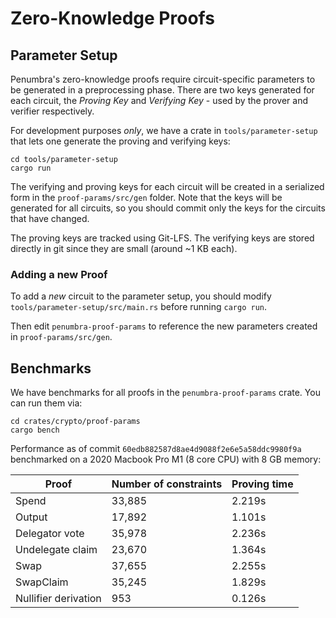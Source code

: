 # Zero-Knowledge Proofs

## Parameter Setup

Penumbra's zero-knowledge proofs require circuit-specific parameters to be
generated in a preprocessing phase. There are two
keys generated for each circuit, the *Proving Key* and *Verifying Key* - used by the
prover and verifier respectively.

For development purposes *only*, we have a crate in `tools/parameter-setup`
that lets one generate the proving and verifying keys:

```shell
cd tools/parameter-setup
cargo run
```

The verifying and proving keys for each circuit will be created in a serialized
form in the `proof-params/src/gen` folder. Note that the keys will be generated
for all circuits, so you should commit only the keys for the circuits that have
changed.

The proving keys are tracked using Git-LFS. The verifying keys are stored
directly in git since they are small (around ~1 KB each).

### Adding a new Proof

To add a _new_ circuit to the parameter setup, you should modify
`tools/parameter-setup/src/main.rs` before running `cargo run`. 

Then edit `penumbra-proof-params` to reference the new parameters created in
`proof-params/src/gen`.

## Benchmarks

We have benchmarks for all proofs in the `penumbra-proof-params` crate. You can run them via:

```shell
cd crates/crypto/proof-params
cargo bench
```

Performance as of commit `60edb882587d8ae4d9088f2e6e5a58ddc9980f9a` benchmarked on a 2020 Macbook Pro M1 (8 core CPU) with 8 GB memory:

| Proof    | Number of constraints | Proving time |
| -------- | ------- | ----- |
| Spend  | 33,885    | 2.219s
| Output | 17,892    | 1.101s
| Delegator vote    | 35,978  | 2.236s
| Undelegate claim | 23,670 | 1.364s
| Swap | 37,655 | 2.255s
| SwapClaim | 35,245 | 1.829s
| Nullifier derivation | 953  | 0.126s

